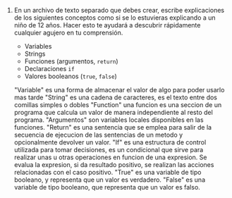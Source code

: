 1. En un archivo de texto separado que debes crear, escribe explicaciones de los siguientes conceptos como si se lo estuvieras explicando a un niño de 12 años. Hacer esto te ayudará a descubrir rápidamente cualquier agujero en tu comprensión.

	* Variables
	* Strings
	* Funciones (argumentos, `return`)
	* Declaraciones `if`
	* Valores booleanos (`true`, `false`)

    "Variable" es una forma de almacenar el valor de algo para poder usarlo mas tarde
    "String" es una cadena de caracteres, es el texto entre dos comillas simples o dobles
    "Function" una funcion es una seccion de un programa que calcula un valor de manera independiente al resto del programa. "Argumentos" son variables locales disponibles en las funciones. "Return" es una sentencia que se emplea para salir de la secuencia de ejecucion de las sentencias de un metodo y opcionalmente devolver un valor.
    "If" es una estructura de control utilizada para tomar decisiones, es un condicional que sirve para realizar unas u otras operaciones en funcion de una expresion. Se evalua la expresion, si da resultado positivo, se realizan las acciones relacionadas con el caso positivo.
    "True" es una variable de tipo booleano, y representa que un valor es verdadero. "False" es una variable de tipo booleano, que representa que un valor es falso.